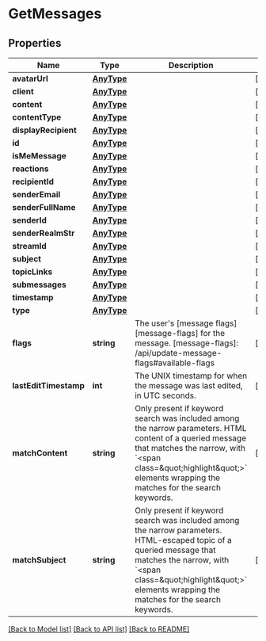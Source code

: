 # GetMessages

## Properties
Name | Type | Description | Notes
------------ | ------------- | ------------- | -------------
**avatarUrl** | [**AnyType**](.md) |  | [optional] 
**client** | [**AnyType**](.md) |  | [optional] 
**content** | [**AnyType**](.md) |  | [optional] 
**contentType** | [**AnyType**](.md) |  | [optional] 
**displayRecipient** | [**AnyType**](.md) |  | [optional] 
**id** | [**AnyType**](.md) |  | [optional] 
**isMeMessage** | [**AnyType**](.md) |  | [optional] 
**reactions** | [**AnyType**](.md) |  | [optional] 
**recipientId** | [**AnyType**](.md) |  | [optional] 
**senderEmail** | [**AnyType**](.md) |  | [optional] 
**senderFullName** | [**AnyType**](.md) |  | [optional] 
**senderId** | [**AnyType**](.md) |  | [optional] 
**senderRealmStr** | [**AnyType**](.md) |  | [optional] 
**streamId** | [**AnyType**](.md) |  | [optional] 
**subject** | [**AnyType**](.md) |  | [optional] 
**topicLinks** | [**AnyType**](.md) |  | [optional] 
**submessages** | [**AnyType**](.md) |  | [optional] 
**timestamp** | [**AnyType**](.md) |  | [optional] 
**type** | [**AnyType**](.md) |  | [optional] 
**flags** | **string** | The user&#39;s [message flags][message-flags] for the message.  [message-flags]: /api/update-message-flags#available-flags | [optional] 
**lastEditTimestamp** | **int** | The UNIX timestamp for when the message was last edited, in UTC seconds. | [optional] 
**matchContent** | **string** | Only present if keyword search was included among the narrow parameters. HTML content of a queried message that matches the narrow, with &#x60;&lt;span class&#x3D;\&quot;highlight\&quot;&gt;&#x60; elements wrapping the matches for the search keywords. | [optional] 
**matchSubject** | **string** | Only present if keyword search was included among the narrow parameters. HTML-escaped topic of a queried message that matches the narrow, with &#x60;&lt;span class&#x3D;\&quot;highlight\&quot;&gt;&#x60; elements wrapping the matches for the search keywords. | [optional] 

[[Back to Model list]](../README.md#documentation-for-models) [[Back to API list]](../README.md#documentation-for-api-endpoints) [[Back to README]](../README.md)


